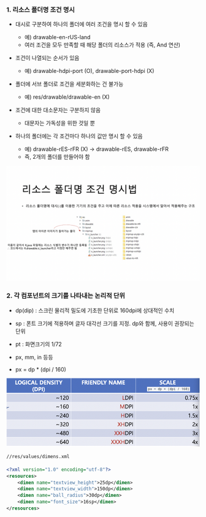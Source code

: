### 1. 리소스 폴더명 조건 명시

-   대시로 구분하여 하나의 폴더에 여러 조건을 명시 할 수 있음

    -   예) drawable-en-rUS-land
    -   여러 조건을 모두 만족할 때 해당 폴더의 리소스가 적용 (즉, And 연산)

-   조건이 나열되는 순서가 있음

    -   예) drawable-hdpi-port (O), drawable-port-hdpi (X)

-   폴더에 서브 폴더로 조건을 세분화하는 건 불가능

    -   예) res/drawable/drawable-en (X)

-   조건에 대한 대소문자는 구분하지 않음

    -   대문자는 가독성을 위한 것일 뿐

-   하나의 폴더에는 각 조건마다 하나의 값만 명시 할 수 있음
    -   예) drawable-rES-rFR (X) → drawable-rES, drawable-rFR
    -   즉, 2개의 폴더를 만들어야 함

![img](/Lab04/img/resource_folder.png)

### 2. 각 컴포넌트의 크기를 나타내는 논리적 단위

-   dp(dip) : 스크린 물리적 밀도에 기초한 단위로 160dpi에 상대적인 수치

-   sp : 폰트 크기에 적용하며 글자 대각선 크기를 지정. dp와 함께, 사용이 권장되는 단위

-   pt : 화면크기의 1/72

-   px, mm, in 등등

-   px = dp \* (dpi / 160)

![img](/Lab04/img/density.png)

```xml
//res/values/dimens.xml

<?xml version="1.0" encoding="utf-8"?>
<resources>
    <dimen name="textview_height">25dp</dimen>
    <dimen name="textview_width">150dp</dimen>
    <dimen name="ball_radius">30dp</dimen>
    <dimen name="font_size">16sp</dimen>
</resources>
```
